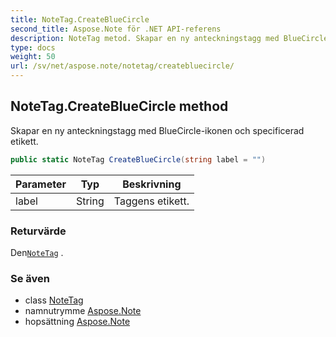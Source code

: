 ```yaml
---
title: NoteTag.CreateBlueCircle
second_title: Aspose.Note för .NET API-referens
description: NoteTag metod. Skapar en ny anteckningstagg med BlueCircleikonen och specificerad etikett.
type: docs
weight: 50
url: /sv/net/aspose.note/notetag/createbluecircle/
---
```

## NoteTag.CreateBlueCircle method

Skapar en ny anteckningstagg med BlueCircle-ikonen och specificerad etikett.

```csharp
public static NoteTag CreateBlueCircle(string label = "")
```

| Parameter | Typ | Beskrivning |
| --- | --- | --- |
| label | String | Taggens etikett. |

### Returvärde

Den[`NoteTag`](../) .

### Se även

* class [NoteTag](../)
* namnutrymme [Aspose.Note](../../notetag/)
* hopsättning [Aspose.Note](../../../)


